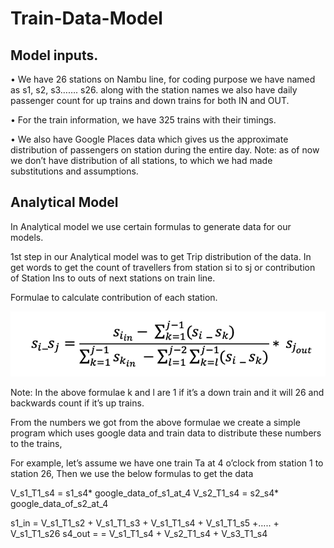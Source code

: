 # Train-Data-Model

## Model inputs. 

•	We have 26 stations on Nambu line, for coding purpose we have named as s1, s2, s3……. s26. along with the station names we also have daily passenger count for up trains and down trains for both IN and OUT. 

•	For the train information, we have 325 trains with their timings. 

•	We also have Google Places data which gives us the approximate distribution of passengers on station during the entire day. Note: as of now we don’t have distribution of all stations, to which we had made substitutions and assumptions.

## Analytical Model

In Analytical model we use certain formulas to generate data for our models. 

1st step in our Analytical model was to get Trip distribution of the data. In get words to get the count of travellers from station si to sj or contribution of Station Ins to outs of next stations on train line. 

Formulae to calculate contribution of each station. 

![alt text](https://github.com/poojith28/Train-Data-Model/blob/main/pic.png)

Note: In the above formulae k and l are 1 if it’s a down train and it will 26 and backwards count if it’s up trains.

From the numbers we got from the above formulae we create a simple program which uses google data and train data to distribute these numbers to the trains,

For example, let’s assume we have one train Ta at 4 o’clock from station 1 to station 26, 
Then we use the below formulas to get the data 

V_s1_T1_s4 = s1_s4* google_data_of_s1_at_4
V_s2_T1_s4 = s2_s4* google_data_of_s2_at_4

s1_in = V_s1_T1_s2 + V_s1_T1_s3 + V_s1_T1_s4 + V_s1_T1_s5 +….. + V_s1_T1_s26
s4_out = = V_s1_T1_s4 + V_s2_T1_s4 + V_s3_T1_s4 

